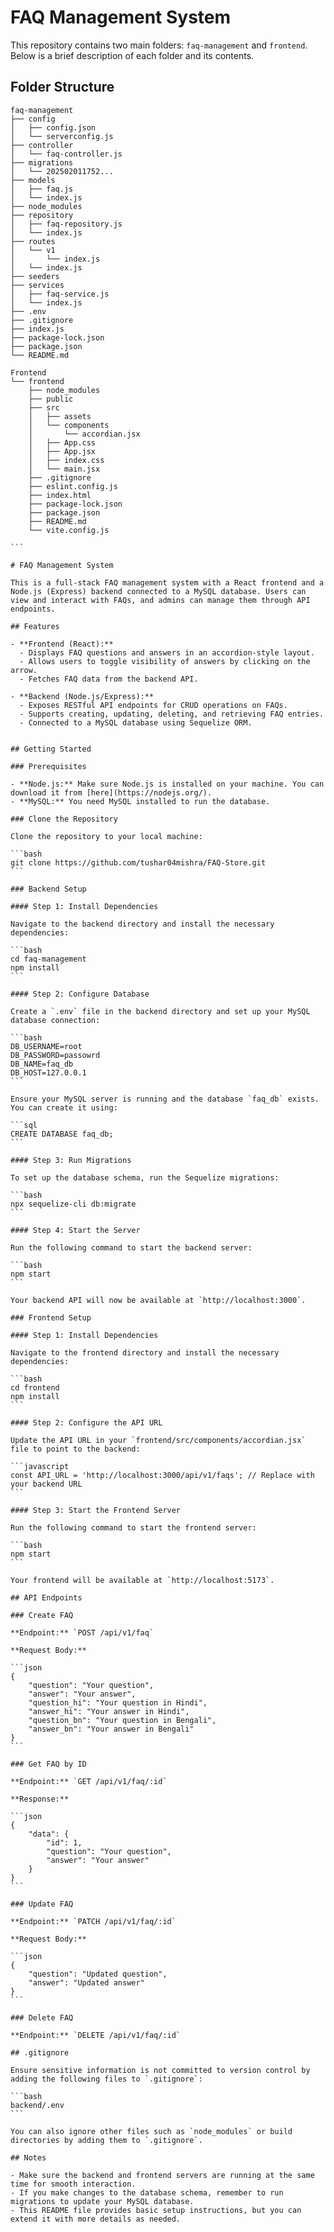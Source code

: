 # FAQ Management System

This repository contains two main folders: `faq-management` and `frontend`. Below is a brief description of each folder and its contents.

## Folder Structure

```
faq-management
├── config
│   ├── config.json
│   └── serverconfig.js
├── controller
│   └── faq-controller.js
├── migrations
│   └── 202502011752...
├── models
│   ├── faq.js
│   └── index.js
├── node_modules
├── repository
│   ├── faq-repository.js
│   └── index.js
├── routes
│   └── v1
│       └── index.js
│   └── index.js
├── seeders
├── services
│   ├── faq-service.js
│   └── index.js
├── .env
├── .gitignore
├── index.js
├── package-lock.json
├── package.json
└── README.md

```

````
Frontend
└── frontend
    ├── node_modules
    ├── public
    ├── src
    │   ├── assets
    │   └── components
    │       └── accordian.jsx
    │   ├── App.css
    │   ├── App.jsx
    │   ├── index.css
    │   └── main.jsx
    ├── .gitignore
    ├── eslint.config.js
    ├── index.html
    ├── package-lock.json
    ├── package.json
    ├── README.md
    └── vite.config.js

```

# FAQ Management System

This is a full-stack FAQ management system with a React frontend and a Node.js (Express) backend connected to a MySQL database. Users can view and interact with FAQs, and admins can manage them through API endpoints.

## Features

- **Frontend (React):**
  - Displays FAQ questions and answers in an accordion-style layout.
  - Allows users to toggle visibility of answers by clicking on the arrow.
  - Fetches FAQ data from the backend API.

- **Backend (Node.js/Express):**
  - Exposes RESTful API endpoints for CRUD operations on FAQs.
  - Supports creating, updating, deleting, and retrieving FAQ entries.
  - Connected to a MySQL database using Sequelize ORM.


## Getting Started

### Prerequisites

- **Node.js:** Make sure Node.js is installed on your machine. You can download it from [here](https://nodejs.org/).
- **MySQL:** You need MySQL installed to run the database.

### Clone the Repository

Clone the repository to your local machine:

```bash
git clone https://github.com/tushar04mishra/FAQ-Store.git
```

### Backend Setup

#### Step 1: Install Dependencies

Navigate to the backend directory and install the necessary dependencies:

```bash
cd faq-management
npm install
```

#### Step 2: Configure Database

Create a `.env` file in the backend directory and set up your MySQL database connection:

```bash
DB_USERNAME=root
DB_PASSWORD=passowrd
DB_NAME=faq_db
DB_HOST=127.0.0.1
```

Ensure your MySQL server is running and the database `faq_db` exists. You can create it using:

```sql
CREATE DATABASE faq_db;
```

#### Step 3: Run Migrations

To set up the database schema, run the Sequelize migrations:

```bash
npx sequelize-cli db:migrate
```

#### Step 4: Start the Server

Run the following command to start the backend server:

```bash
npm start
```

Your backend API will now be available at `http://localhost:3000`.

### Frontend Setup

#### Step 1: Install Dependencies

Navigate to the frontend directory and install the necessary dependencies:

```bash
cd frontend
npm install
```

#### Step 2: Configure the API URL

Update the API URL in your `frontend/src/components/accordian.jsx` file to point to the backend:

```javascript
const API_URL = 'http://localhost:3000/api/v1/faqs'; // Replace with your backend URL
```

#### Step 3: Start the Frontend Server

Run the following command to start the frontend server:

```bash
npm start
```

Your frontend will be available at `http://localhost:5173`.

## API Endpoints

### Create FAQ

**Endpoint:** `POST /api/v1/faq`

**Request Body:**

```json
{
    "question": "Your question",
    "answer": "Your answer",
    "question_hi": "Your question in Hindi",
    "answer_hi": "Your answer in Hindi",
    "question_bn": "Your question in Bengali",
    "answer_bn": "Your answer in Bengali"
}
```

### Get FAQ by ID

**Endpoint:** `GET /api/v1/faq/:id`

**Response:**

```json
{
    "data": {
        "id": 1,
        "question": "Your question",
        "answer": "Your answer"
    }
}
```

### Update FAQ

**Endpoint:** `PATCH /api/v1/faq/:id`

**Request Body:**

```json
{
    "question": "Updated question",
    "answer": "Updated answer"
}
```

### Delete FAQ

**Endpoint:** `DELETE /api/v1/faq/:id`

## .gitignore

Ensure sensitive information is not committed to version control by adding the following files to `.gitignore`:

```bash
backend/.env
```

You can also ignore other files such as `node_modules` or build directories by adding them to `.gitignore`.

## Notes

- Make sure the backend and frontend servers are running at the same time for smooth interaction.
- If you make changes to the database schema, remember to run migrations to update your MySQL database.
- This README file provides basic setup instructions, but you can extend it with more details as needed.
````
